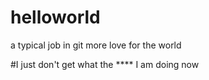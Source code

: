 # helloworld
a typical job in git
more love for the world

#I just don't get what the **** I am doing now 
